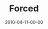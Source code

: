---
layout: message
category: message
series: "Force Feed"
title: "Forced"
date: 2010-04-11-00-00
message_id: 614
---